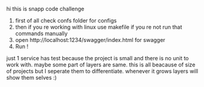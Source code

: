 hi this is snapp code challenge

1. first of all check confs folder for configs
2. then if you re working with linux use makefile if you re not run that commands manually
3. open http://localhost:1234/swagger/index.html for swagger 
4. Run !

just 1 service has test because the project is small and there is no unit to work with.
maybe some part of layers are same. this is all beacause of size of projects
but I seperate them to differentiate. whenever it grows layers will show them selves :)

 

